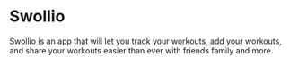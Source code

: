 # Swollio
Swollio is an app that will let you track your workouts, add your workouts, and share your workouts easier than ever with friends family and more. 
